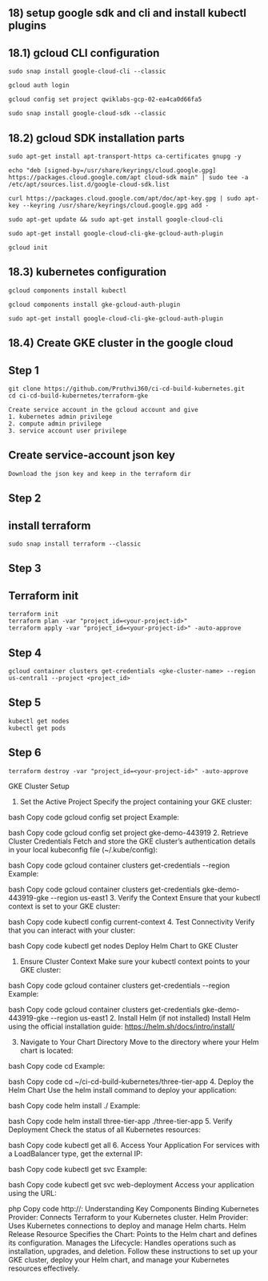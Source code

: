 
## 18) setup google sdk and cli and install kubectl plugins

## 18.1) gcloud CLI configuration
```
sudo snap install google-cloud-cli --classic

gcloud auth login

gcloud config set project qwiklabs-gcp-02-ea4ca0d66fa5

sudo snap install google-cloud-sdk --classic
```
## 18.2) gcloud SDK installation parts
```
sudo apt-get install apt-transport-https ca-certificates gnupg -y

echo "deb [signed-by=/usr/share/keyrings/cloud.google.gpg] https://packages.cloud.google.com/apt cloud-sdk main" | sudo tee -a /etc/apt/sources.list.d/google-cloud-sdk.list

curl https://packages.cloud.google.com/apt/doc/apt-key.gpg | sudo apt-key --keyring /usr/share/keyrings/cloud.google.gpg add -

sudo apt-get update && sudo apt-get install google-cloud-cli

sudo apt-get install google-cloud-cli-gke-gcloud-auth-plugin

gcloud init
```

## 18.3) kubernetes configuration 
```
gcloud components install kubectl

gcloud components install gke-gcloud-auth-plugin

sudo apt-get install google-cloud-cli-gke-gcloud-auth-plugin
```

## 18.4) Create GKE cluster in the google cloud


## Step 1
```
git clone https://github.com/Pruthvi360/ci-cd-build-kubernetes.git
cd ci-cd-build-kubernetes/terraform-gke
```
```
Create service account in the gcloud account and give 
1. kubernetes admin privilege
2. compute admin privilege
3. service account user privilege
```

## Create service-account json key
```
Download the json key and keep in the terraform dir
```
## Step 2
## install terraform
```
sudo snap install terraform --classic
```
## Step 3
## Terraform init

```
terraform init
terraform plan -var "project_id=<your-project-id>"
terraform apply -var "project_id=<your-project-id>" -auto-approve
```

## Step 4

```
gcloud container clusters get-credentials <gke-cluster-name> --region us-central1 --project <project_id>
```

## Step 5

```
kubectl get nodes
kubectl get pods
```

## Step 6

```
terraform destroy -var "project_id=<your-project-id>" -auto-approve
```

GKE Cluster Setup
1. Set the Active Project
Specify the project containing your GKE cluster:

bash
Copy code
gcloud config set project <project-id>
Example:

bash
Copy code
gcloud config set project gke-demo-443919
2. Retrieve Cluster Credentials
Fetch and store the GKE cluster’s authentication details in your local kubeconfig file (~/.kube/config):

bash
Copy code
gcloud container clusters get-credentials <cluster-name> --region <region>
Example:

bash
Copy code
gcloud container clusters get-credentials gke-demo-443919-gke --region us-east1
3. Verify the Context
Ensure that your kubectl context is set to your GKE cluster:

bash
Copy code
kubectl config current-context
4. Test Connectivity
Verify that you can interact with your cluster:

bash
Copy code
kubectl get nodes
Deploy Helm Chart to GKE Cluster
1. Ensure Cluster Context
Make sure your kubectl context points to your GKE cluster:

bash
Copy code
gcloud container clusters get-credentials <cluster-name> --region <region>
Example:

bash
Copy code
gcloud container clusters get-credentials gke-demo-443919-gke --region us-east1
2. Install Helm (if not installed)
Install Helm using the official installation guide: https://helm.sh/docs/intro/install/

3. Navigate to Your Chart Directory
Move to the directory where your Helm chart is located:

bash
Copy code
cd <chart-directory>
Example:

bash
Copy code
cd ~/ci-cd-build-kubernetes/three-tier-app
4. Deploy the Helm Chart
Use the helm install command to deploy your application:

bash
Copy code
helm install <release-name> ./<chart-directory>
Example:

bash
Copy code
helm install three-tier-app ./three-tier-app
5. Verify Deployment
Check the status of all Kubernetes resources:

bash
Copy code
kubectl get all
6. Access Your Application
For services with a LoadBalancer type, get the external IP:

bash
Copy code
kubectl get svc <service-name>
Example:

bash
Copy code
kubectl get svc web-deployment
Access your application using the URL:

php
Copy code
http://<EXTERNAL-IP>:<PORT>
Understanding Key Components
Binding
Kubernetes Provider: Connects Terraform to your Kubernetes cluster.
Helm Provider: Uses Kubernetes connections to deploy and manage Helm charts.
Helm Release Resource
Specifies the Chart: Points to the Helm chart and defines its configuration.
Manages the Lifecycle: Handles operations such as installation, upgrades, and deletion.
Follow these instructions to set up your GKE cluster, deploy your Helm chart, and manage your Kubernetes resources effectively.
